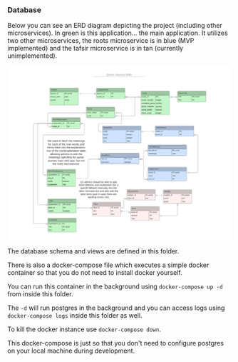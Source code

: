 ### Database
Below you can see an ERD diagram depicting the project (including other microservices).
In green is this application... the main application. It utilizes two other microservices, the roots microservice is in blue (MVP implemented) and the tafsir microservice is in tan (currently unimplemented). 

![Entity Relationship Diagram](./ERD.jpg)

The database schema and views are defined in this folder.

There is also a docker-compose file which executes a simple docker container so that you do not need to install docker yourself.

You can run this container in the background using `docker-compose up -d` from inside this folder.

The `-d` will run postgres in the background and you can access logs using `docker-compose logs` inside this folder as well.

To kill the docker instance use `docker-compose down`.

This docker-compose is just so that you don't need to configure postgres on your local machine during development.
